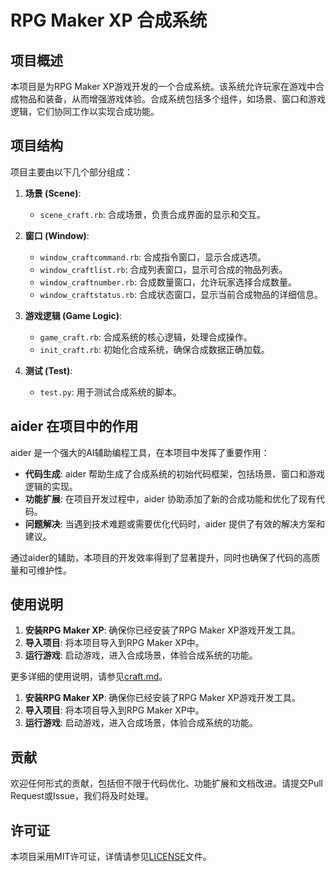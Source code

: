 # RPG Maker XP 合成系统

## 项目概述

本项目是为RPG Maker XP游戏开发的一个合成系统。该系统允许玩家在游戏中合成物品和装备，从而增强游戏体验。合成系统包括多个组件，如场景、窗口和游戏逻辑，它们协同工作以实现合成功能。

## 项目结构

项目主要由以下几个部分组成：

1. **场景 (Scene)**:
   - `scene_craft.rb`: 合成场景，负责合成界面的显示和交互。

2. **窗口 (Window)**:
   - `window_craftcommand.rb`: 合成指令窗口，显示合成选项。
   - `window_craftlist.rb`: 合成列表窗口，显示可合成的物品列表。
   - `window_craftnumber.rb`: 合成数量窗口，允许玩家选择合成数量。
   - `window_craftstatus.rb`: 合成状态窗口，显示当前合成物品的详细信息。

3. **游戏逻辑 (Game Logic)**:
   - `game_craft.rb`: 合成系统的核心逻辑，处理合成操作。
   - `init_craft.rb`: 初始化合成系统，确保合成数据正确加载。

4. **测试 (Test)**:
   - `test.py`: 用于测试合成系统的脚本。

## aider 在项目中的作用

aider 是一个强大的AI辅助编程工具，在本项目中发挥了重要作用：

- **代码生成**: aider 帮助生成了合成系统的初始代码框架，包括场景、窗口和游戏逻辑的实现。
- **功能扩展**: 在项目开发过程中，aider 协助添加了新的合成功能和优化了现有代码。
- **问题解决**: 当遇到技术难题或需要优化代码时，aider 提供了有效的解决方案和建议。

通过aider的辅助，本项目的开发效率得到了显著提升，同时也确保了代码的高质量和可维护性。

## 使用说明

1. **安装RPG Maker XP**: 确保你已经安装了RPG Maker XP游戏开发工具。
2. **导入项目**: 将本项目导入到RPG Maker XP中。
3. **运行游戏**: 启动游戏，进入合成场景，体验合成系统的功能。

更多详细的使用说明，请参见[craft.md](craft.md)。

1. **安装RPG Maker XP**: 确保你已经安装了RPG Maker XP游戏开发工具。
2. **导入项目**: 将本项目导入到RPG Maker XP中。
3. **运行游戏**: 启动游戏，进入合成场景，体验合成系统的功能。

## 贡献

欢迎任何形式的贡献，包括但不限于代码优化、功能扩展和文档改进。请提交Pull Request或Issue，我们将及时处理。

## 许可证

本项目采用MIT许可证，详情请参见[LICENSE](LICENSE)文件。
